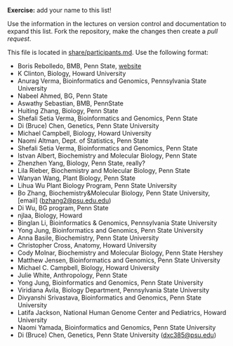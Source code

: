 **Exercise:** add your name to this list!

Use the information in the lectures on version control and documentation to expand this list.
Fork the repository, make the changes then create a *pull request*.

This file is located in [share/participants.md][url]. Use the following format:

* Boris Rebolledo, BMB, Penn State, [website](http://www.bx.psu.edu/~boris/)
* K Clinton, Biology, Howard University
* Anurag Verma, Bioinformatics and Genomics, Pennsylvania State University
* Nabeel Ahmed, BG, Penn State
* Aswathy Sebastian, BMB, PennState
* Huiting Zhang, Biology, Penn State
* Shefali Setia Verma, Bioinformatics and Genomics, Penn State
* Di (Bruce) Chen, Genetics, Penn State University
* Michael Campbell, Biology, Howard University
* Naomi Altman, Dept. of Statistics, Penn State
* Shefali Setia Verma, Bioinformatics and Genomics, Penn State
* Istvan Albert, Biochemistry and Molecular Biology, Penn State
* Zhenzhen Yang, Biology, Penn State, really?
* Lila Rieber, Biochemistry and Molecular Biology, Penn State
* Wanyan Wang, Plant Biology, Penn State
* Lihua Wu Plant Biology Program, Penn State University
* Bo Zhang, Biochemistry&Molecular Biology, Penn State University, [email] (bzhang2@psu.edu.edu)  
* Di Wu, BG program, Penn State
* njlaa, Biology, Howard
* Binglan Li, Bioinformatics & Genomics, Pennsylvania State University
* Yong Jung, Bioinformatics and Genomics, Penn State University
* Anna Basile, Biochemistry, Penn State University 
* Christopher Cross, Anatomy, Howard University
* Cody Molnar, Biochemistry and Molecular Biology, Penn State Hershey
* Matthew Jensen, Bioinformatics and Genomics, Penn State University
* Michael C. Campbell, Biology, Howard University
* Julie White, Anthropology, Penn State 
* Yong Jung, Bioinformatics and Genomics, Penn State University
* Viridiana Avila, Biology Department, Pennsylvania State University 
* Divyanshi Srivastava, Bioinformatics and Genomics, Penn State University
* Latifa Jackson, National Human Genome Center and Pediatrics, Howard University
* Naomi Yamada, Bioinformatics and Genomics, Penn State University
* Di (Bruce) Chen, Genetics, Penn State University (dxc385@psu.edu)

[url]: https://github.com/biostars/bootcamp-central/blob/master/web/2016/share/participants.md
